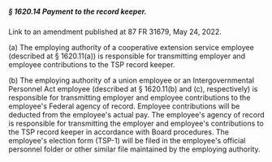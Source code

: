 ##### § 1620.14 Payment to the record keeper. #####

Link to an amendment published at 87 FR 31679, May 24, 2022.

(a) The employing authority of a cooperative extension service employee (described at § 1620.11(a)) is responsible for transmitting employer and employee contributions to the TSP record keeper.

(b) The employing authority of a union employee or an Intergovernmental Personnel Act employee (described at § 1620.11(b) and (c), respectively) is responsible for transmitting employer and employee contributions to the employee's Federal agency of record. Employee contributions will be deducted from the employee's actual pay. The employee's agency of record is responsible for transmitting the employer and employee's contributions to the TSP record keeper in accordance with Board procedures. The employee's election form (TSP-1) will be filed in the employee's official personnel folder or other similar file maintained by the employing authority.